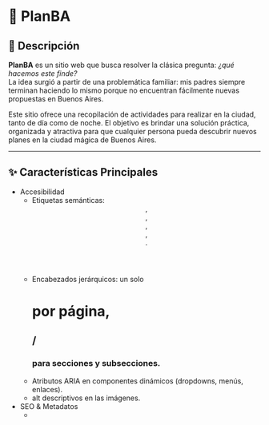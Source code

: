 # 📌 PlanBA

## 🌟 Descripción
**PlanBA** es un sitio web que busca resolver la clásica pregunta: *¿qué hacemos este finde?*  
La idea surgió a partir de una problemática familiar: mis padres siempre terminan haciendo lo mismo porque no encuentran fácilmente nuevas propuestas en Buenos Aires.  

Este sitio ofrece una recopilación de actividades para realizar en la ciudad, tanto de día como de noche. El objetivo es brindar una solución práctica, organizada y atractiva para que cualquier persona pueda descubrir nuevos planes en la ciudad mágica de Buenos Aires.  

---
## ✨ Características Principales
- Accesibilidad
  - Etiquetas semánticas: <header>, <nav>, <main>, <section>, <footer>.
  - Encabezados jerárquicos: un solo <h1> por página, <h2>/<h3> para secciones y subsecciones.
  - Atributos ARIA en componentes dinámicos (dropdowns, menús, enlaces).
  - alt descriptivos en las imágenes.
- SEO & Metadatos
  - <title> claros y referenciales
  - <meta name="description"> y <meta name="keywords"> específicos por página.
  - Uso de URLs amigables y anclas consistentes.
- Rendimiento
  - Imágenes optimizadas a WebP con peso < 1 MB.
- Responsive Design
  - Meta viewport configurado (width=device-width, initial-scale=1.0).
  - Grid de Bootstrap 5 (row y clases col-6 col-sm-4 col-md-3).
  - Adaptación de menús y botones para pantallas móviles.
- Arquitectura de Estilos
  - SCSS modular: variables, mixins, componentes y páginas separadas.
  - Nomenclatura kebab-case y metodología BEM en clases CSS.

---

## 🎨 Wireframe
El diseño inicial del proyecto está basado en un **wireframe** que marca la estructura de las secciones principales del sitio:  
- **Inicio**: Categorías de actividades + actividades destacadas.  
- **Actividades**: Listado filtrado por categoría.  
- **Recomendaciones**: Opiniones y experiencias de usuarios.  
- **Sobre Nosotros**: Breve descripción del propósito del sitio.  
- **Contacto**: Formulario para enviar experiencias y sugerencias.  

https://drive.google.com/file/d/1r7sfpTnaPTlc3h4W5vF9UjImYJmEhAh_/view?usp=sharing 

---

## ⚙️ Tecnologías utilizadas
- **HTML5** → estructura del contenido.  
- **CSS3 (Flexbox & Grid)** → estilos y diseño responsivo.  
- **Google Fonts (Raleway + secundaria)** → tipografía.
- **Sass/SCSS** → preprocesador modular con:
  - Variables (_variables.scss) para colores, tipografías y breakpoints
  - Mixins (_mixins.scss) para funciones reutilizables
  - Partials (_base.scss, _componentes.scss, _pages.scss) para reset, componentes y estilos específicos por página
  - Nested rules y BEM para mantener el CSS organizado y escalable
- **Bootstrap 5** → utilidades, grid y componentes preconstruidos

---

## 🚀 Objetivo académico
Este proyecto forma parte de la cursada de **Desarrollo Web en CoderHouse**, cumpliendo con las consignas de cada pre-entrega.   

---

## 📂 Estructura del proyecto
```bash
PlanBA/
├── assets/
│   └── imagenes    # Imágenes convertidas a WebP y comprimidas (<1 MB)
├── css/
│   ├── estilos.css            # CSS compilado desde SCSS
│   ├── estilos.css.map
│   └── styles.css             # Archivo previo a la implementación de scss
├── scss/
│   ├── _base.scss             # Reset y reglas globales
│   ├── _variables.scss        # Colores, tipografía y breakpoints
│   ├── _mixins.scss           # Funciones y mixins reutilizables
│   ├── _componentes.scss      # Estilos de tarjetas, botones y utilidades
│   ├── _pages.scss            # Reglas específicas para cada página
│   └── estilos.scss           # Archivo principal de scss
├── pages/
│   ├── actividades.html       # Listado de actividades con categorías y tarjetas
│   ├── contacto.html          # Formulario de contacto
│   ├── gracias.html           # Página de agradecimiento post-formulario
│   ├── recomendaciones.html   # Sugerencias de recorridos
│   └── sobreNosotros.html     # Información del proyecto y autoría
├── index.html                 # Landing page
└── README.md                  # Documentación del proyecto
```
## 👩‍💻 Autor
Creado por **Morena Yañez**  
📚 Proyecto académico - Curso Desarrollo Web (CoderHouse)
